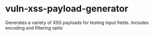 # vuln-xss-payload-generator
Generates a variety of XSS payloads for testing input fields.  Includes encoding and filtering optio
